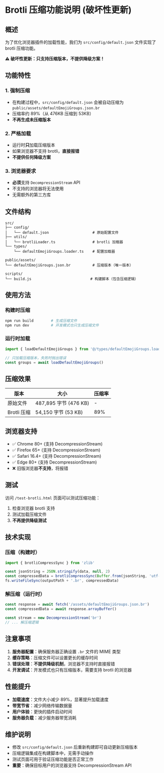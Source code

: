 # Brotli 压缩功能说明 (破坏性更新)

## 概述

为了优化浏览器插件的加载性能，我们为 `src/config/default.json` 文件实现了 brotli 压缩功能。

**⚠️ 破坏性更新：只支持压缩版本，不提供降级方案！**

## 功能特性

### 1. 强制压缩
- 在构建过程中，`src/config/default.json` 会被自动压缩为 `public/assets/defaultEmojiGroups.json.br`
- 压缩率约 89%（从 476KB 压缩到 53KB）
- **不再生成未压缩版本**

### 2. 严格加载
- 运行时**只**加载压缩版本
- 如果浏览器不支持 brotli，**直接报错**
- **不提供任何降级方案**

### 3. 浏览器要求
- **必须**支持 `DecompressionStream` API
- 不支持的浏览器将无法使用
- 无需额外的第三方库

## 文件结构

```
src/
├── config/
│   └── default.json                    # 原始配置文件
├── utils/
│   └── brotliLoader.ts                 # brotli 加载器
└── types/
    └── defaultEmojiGroups.loader.ts    # 配置加载器

public/assets/
└── defaultEmojiGroups.json.br          # 压缩版本（唯一版本）

scripts/
└── build.js                           # 构建脚本（包含压缩逻辑）
```

## 使用方法

### 构建时压缩
```bash
npm run build        # 生成压缩文件
npm run dev          # 开发模式也只生成压缩文件
```

### 运行时加载
```typescript
import { loadDefaultEmojiGroups } from '@/types/defaultEmojiGroups.loader'

// 只加载压缩版本，失败时抛出错误
const groups = await loadDefaultEmojiGroups()
```

## 压缩效果

| 版本 | 大小 | 压缩率 |
|------|------|--------|
| 原始文件 | 487,895 字节 (476 KB) | - |
| Brotli 压缩 | 54,150 字节 (53 KB) | 89% |

## 浏览器支持

- ✅ Chrome 80+ (支持 DecompressionStream)
- ✅ Firefox 65+ (支持 DecompressionStream)
- ✅ Safari 16.4+ (支持 DecompressionStream)
- ✅ Edge 80+ (支持 DecompressionStream)
- ❌ 旧版浏览器**不支持**，将报错

## 测试

访问 `/test-brotli.html` 页面可以测试压缩功能：

1. 检查浏览器 brotli 支持
2. 测试加载压缩文件
3. **不再提供降级测试**

## 技术实现

### 压缩（构建时）
```javascript
import { brotliCompressSync } from 'zlib'

const jsonString = JSON.stringify(data, null, 2)
const compressedData = brotliCompressSync(Buffer.from(jsonString, 'utf-8'))
fs.writeFileSync(outputPath + '.br', compressedData)
```

### 解压缩（运行时）
```javascript
const response = await fetch('/assets/defaultEmojiGroups.json.br')
const compressedData = await response.arrayBuffer()

const stream = new DecompressionStream('br')
// ... 解压缩逻辑
```

## 注意事项

1. **服务器配置**：确保服务器正确设置 `.br` 文件的 MIME 类型
2. **缓存策略**：压缩文件可以设置更长的缓存时间
3. **错误处理**：**不提供降级机制**，浏览器不支持时直接报错
4. **开发调试**：开发模式也只有压缩版本，需要支持 brotli 的浏览器

## 性能提升

- **加载速度**：文件大小减少 89%，显著提升加载速度
- **带宽节省**：减少网络传输数据量
- **用户体验**：更快的插件启动时间
- **服务器负载**：减少服务器带宽消耗

## 维护说明

- 修改 `src/config/default.json` 后重新构建即可自动更新压缩版本
- 压缩逻辑集成在构建脚本中，无需手动操作
- 测试页面可用于验证压缩功能是否正常工作
- **重要**：确保目标用户的浏览器支持 DecompressionStream API